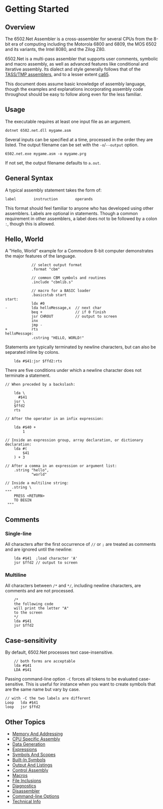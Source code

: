 ﻿# Getting Started

## Overview

The 6502.Net Assembler is a cross-assembler for several CPUs from the 8-bit era of computing including the Motorola 6800 and 6809, the MOS 6502 and its variants, the Intel 8080, and the Zilog Z80.

6502.Net is a multi-pass assembler that supports user comments, symbolic and macro assembly, as well as advanced features like conditional and iterative assembly. Its dialect and style generally follows that of the [TASS/TMP assemblers](http://turbo.style64.org/), and to a lesser extent [ca65](https://cc65.github.io/doc/ca65.html).

This document does assume basic knowledge of assembly language, though the examples and explanations incorporating assembly code throughout should be easy to follow along even for the less familiar.

## Usage

The executable requires at least one input file as an argument.

```
dotnet 6502.net.dll mygame.asm
```

Several inputs can be specified at a time, processed in the order they are listed. The output filename can be set with the `-o`/`--output` option.

```
6502.net.exe mygame.asm -o mygame.prg
```

If not set, the output filename defaults to `a.out`.

## General Syntax

A typical assembly statement takes the form of:

```
label        instruction        operands
```

This format should feel familiar to anyone who has developed using other assemblers. Labels are optional in statements. Though a common requirement in other assemblers, a label does not to be followed by a colon `:`, though this is allowed. 

## Hello, World

A "Hello, World" example for a Commodore 8-bit computer demonstrates the major features of the language.

```
            // select output format
            .format "cbm"

            // common CBM symbols and routines
            .include "cbmlib.s"

            // macro for a BASIC loader
            .basicstub start 
start:
            ldx #0
-           lda helloMessage,x  // next char
            beq +               // if 0 finish
            jsr CHROUT          // output to screen
            inx
            jmp -
+           rts
helloMessage:
            .cstring "HELLO, WORLD!"
```

Statements are typically terminated by newline characters, but can also be separated inline by colons.

```
    lda #$41:jsr $ffd2:rts
```

There are five conditions under which a newline character does not terminate a statement.

```
// When preceded by a backslash:

    lda \
      #$41
    jsr \
    $ffd2
    rts

// After the operator in an infix expression:

    lda #$40 +
        1

// Inside an expression group, array declaration, or dictionary declaration:
    lda #(
        $41
    ) + 3

// After a comma in an expression or argument list:
    .string "hello",
            "world"

// Inside a multiline string:
   .string \
"""
    PRESS <RETURN>
    TO BEGIN
 """
```

## Comments

### Single-line

All characters after the first occurrence of `//` or `;` are treated as comments and are ignored until the newline:

```
    lda #$41  ;load character 'A'
    jsr $ffd2 // output to screen
```

### Multiline

All characters between `/*` and `*/`, including newline characters, are comments and are not processed.

```
    /* 
    the following code
    will print the letter "A"
    to the screen
    */
    lda #$41
    jsr $ffd2
```

## Case-sensitivity

By default, 6502.Net processes text case-insensitive.

```
    // both forms are acceptable
    lda #$41
    LDA #$41
```

Passing command-line option `-C` forces all tokens to be evaluated case-sensitive. This is useful for instance when you want to create symbols that are the same name but vary by case.

```
// with -C the two labels are different
Loop   lda #$41
loop   jsr $ffd2
```

## Other Topics

* [Memory And Addressing](/Docs/MemoryAndAddressing.md)
* [CPU Specific Assembly](/Docs/CPUSpecificAssembly.md)
* [Data Generation](/Docs/DataGeneration.md)
* [Expressions](/Docs/Expressions.md)
* [Symbols And Scopes](/Docs/SymbolsAndScopes.md)
* [Built-In Symbols](/Docs/BuiltInSymbols.md)
* [Output And Listings](/Docs/OutputAndListings.md)
* [Control Assembly](/Docs/ControlAssembly.md)
* [Macros](/Docs/Macros.md)
* [File Inclusions](/Docs/FileInclusions.md)
* [Diagnostics](/Docs/Diagnostics.md)
* [Disassembler](/Docs/Disassembler.md)
* [Command-line Options](/Docs/CommandLineOptions.md)
* [Technical Info](/Docs/TechnicalInfo.md)

